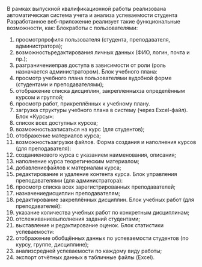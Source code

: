 В рамках выпускной квалификационной работы реализована автоматическая система учета и анализа успеваемости студента
Разработанное веб-приложение реализует такие функциональные возможности, как:
Блокработы с пользователями:
1. просмотрпрофиля пользователя (студента, преподавателя, администратора);
2. возможностьредактирования личных данных (ФИО, логин, почта и пр.);
3. разграничениеправ доступа в зависимости от роли (роль назначается администратором).
Блок учебного плана:
1. просмотр учебного плана пользователями вудобной форме (студентами и преподавателями);
2. отображение списка дисциплин, закрепленныхза определённым курсом и группой;
3. просмотр работ, прикреплённых к учебному плану.
4. загрузка структуры учебного плана в систему (через Excel-файл).
Блок «Курсы»:
1. список всех доступных курсов;
2. возможностьзаписаться на курс (для студентов);
3. отображение материалов курса;
4. возможностьзагрузки файлов.
Форма создания и наполнения курсов (для преподавателя):
1. созданиенового курса с указанием наименования, описания;
2. наполнение курса теоретическим материалом;
3. добавлениефайлов к материалам курса;
4. редактирование и удаление контента курса.
Блок управления преподавателями (для администратора):
1. просмотр списка всех зарегистрированных преподавателей;
2. назначениедисциплин преподавателям;
3. редактирование закреплённых дисциплин.
Блок учебных работ (для преподавателей):
1. указание количества учебных работ по конкретным дисциплинам;
2. отслеживаниевыполнения заданий студентами;
3. выставление и редактирование оценок.
Блок статистики успеваемости:
1. отображение обобщённых данных по успеваемости студентов (по курсу, группе, дисциплине);
2. анализсредней успеваемости по каждому виду работы;
3. экспорт отчётных данных в табличные файлы (Excel).
